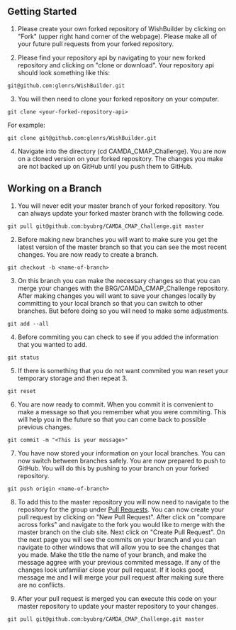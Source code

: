 ## Getting Started

1. Please create your own forked repository of WishBuilder by clicking on "Fork" (upper right hand corner of the webpage). Please make all of your future pull requests from your forked repository.

2. Please find your repository api by navigating to your new forked repository and clicking on "clone or download". Your repository api should look something like this:

  ```
  git@github.com:glenrs/WishBuilder.git
  ```

3. You will then need to clone your forked repository on your computer.

  ```
  git clone <your-forked-repository-api> 
  ```
  
  For example:
  
  ```
  git clone git@github.com:glenrs/WishBuilder.git
  ```

4. Navigate into the directory (cd CAMDA_CMAP_Challenge). You are now on a cloned version on your forked repository. The changes you make are not backed up on GitHub until you push them to GitHub.

## Working on a Branch

1. You will never edit your master branch of your forked repository. You can always update your forked master branch with the following code.

  ```
  git pull git@github.com:byubrg/CAMDA_CMAP_Challenge.git master 
  ```

2. Before making new branches you will want to make sure you get the latest version of the master branch so that you can see the most recent changes. You are now ready to create a branch.

  ```
  git checkout -b <name-of-branch> 
  ```

3. On this branch you can make the necessary changes so that you can merge your changes with the BRG/CAMDA_CMAP_Challenge repository. After making changes you will want to save your changes locally by committing to your local branch so that you can switch to other branches. But before doing so you will need to make some adjustments.

  ```
  git add --all 
  ```

4. Before commiting you can check to see if you added the information that you wanted to add.

  ```
  git status
  ```

5. If there is something that you do not want commited you wan reset your temporary storage and then repeat 3.

  ```
  git reset
  ```

6. You are now ready to commit. When you commit it is convenient to make a message so that you remember what you were commiting. This will help you in the future so that you can come back to possible previous changes.

  ```
  git commit -m "<This is your message>"
  ```

7. You have now stored your information on your local branches. You can now switch between branches safely. You are now prepared to push to GitHub. You will do this by pushing to your branch on your forked repository.

  ```
  git push origin <name-of-branch>
  ```

8. To add this to the master repository you will now need to navigate to the repository for the group under [Pull Requests](https://github.com/byubrg/CAMDA_CMAP_Challenge/pulls). You can now create your pull request by clicking on "New Pull Request". After click on "compare across forks" and navigate to the fork you would like to merge with the master branch on the club site. Next click on "Create Pull Request". On the next page you will see the commits on your branch and you can navigate to other windows that will allow you to see the changes that you made. Make the title the name of your branch, and make the message aggree with your previous commited message. If any of the changes look unfamiliar close your pull request. If it looks good, message me and I will merge your pull request after making sure there are no conflicts.

9. After your pull request is merged you can execute this code on your master repository to update your master repository to your changes. 

  ```
  git pull git@github.com:byubrg/CAMDA_CMAP_Challenge.git master 
  ```
